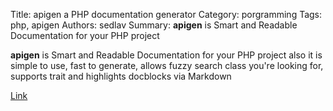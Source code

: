 Title: apigen a PHP documentation generator
Category: porgramming
Tags: php, apigen
Authors: sedlav
Summary: **apigen** is Smart and Readable Documentation for your PHP project 

**apigen** is Smart and Readable Documentation for your PHP project also it is simple to use, fast to generate, allows fuzzy search class you're looking for, supports trait and highlights docblocks via Markdown

[Link](http://www.apigen.org/)
